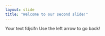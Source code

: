 ```yaml
---
layout: slide
title: "Welcome to our second slide!"
---
```

Your text fdjsifn
Use the left arrow to go back!
